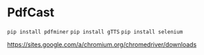 # PdfCast
`pip install pdfminer`
`pip install gTTS`
`pip install selenium`

https://sites.google.com/a/chromium.org/chromedriver/downloads
